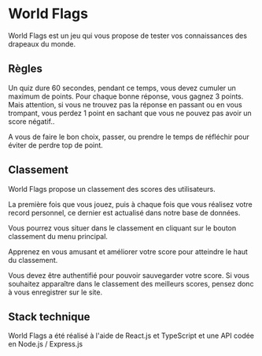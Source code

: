 # World Flags

World Flags est un jeu qui vous propose de tester vos connaissances des drapeaux du monde.

## Règles

Un quiz dure 60 secondes, pendant ce temps, vous devez cumuler un maximum de points. Pour chaque bonne réponse, vous gagnez 3 points. Mais attention, si vous ne trouvez pas la réponse en passant ou en vous trompant, vous perdez 1 point en sachant que vous ne pouvez pas avoir un score négatif..

A vous de faire le bon choix, passer, ou prendre le temps de réfléchir pour éviter de perdre top de point.

## Classement

World Flags propose un classement des scores des utilisateurs.

La première fois que vous jouez, puis à chaque fois que vous réalisez votre record personnel, ce dernier est actualisé dans notre base de données.

Vous pourrez vous situer dans le classement en cliquant sur le bouton classement du menu principal.

Apprenez en vous amusant et améliorer votre score pour atteindre le haut du classement.

Vous devez être authentifié pour pouvoir sauvegarder votre score. Si vous souhaitez apparaître dans le classement des meilleurs scores, pensez donc à vous enregistrer sur le site.

## Stack technique

World Flags a été réalisé à l'aide de React.js et TypeScript et une API codée en Node.js / Express.js
